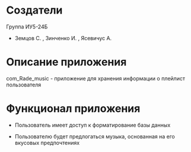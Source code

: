 # Создатели
Группа ИУ5-24Б 
- Земцов С. , Зинченко И. , Ясевичус А.

# Описание приложения
com_Rade_music - приложение для хранения информации о плейлист пользователя

# Функционал приложения
- Пользователь имеет доступ к форматирование базы данных 

- Пользователю будет предлогаться музыка, основанная на его вкусовых предпочтениях
